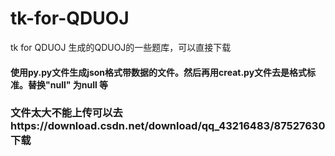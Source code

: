 # tk-for-QDUOJ
tk for QDUOJ
生成的QDUOJ的一些题库，可以直接下载
#### 使用py.py文件生成json格式带数据的文件。然后再用creat.py文件去是格式标准。替换"null" 为null 等
### 文件太大不能上传可以去https://download.csdn.net/download/qq_43216483/87527630 下载
